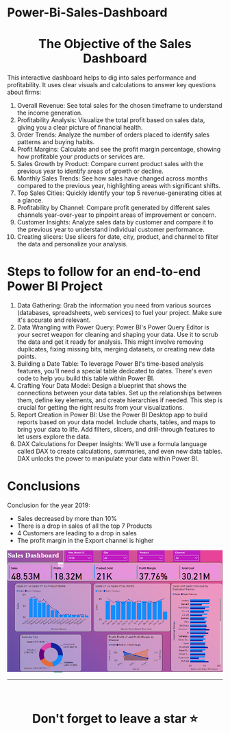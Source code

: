 # Power-Bi-Sales-Dashboard 
# <div align="center">The Objective of the Sales Dashboard </div>

This interactive dashboard helps to dig into sales performance and profitability. It uses clear visuals and calculations to answer key questions about firms:

1.	Overall Revenue: See total sales for the chosen timeframe to understand the income generation.
2.	Profitability Analysis: Visualize the total profit based on sales data, giving you a clear picture of financial health.
3.	Order Trends: Analyze the number of orders placed to identify sales patterns and buying habits.
4.	Profit Margins: Calculate and see the profit margin percentage, showing how profitable your products or services are.
5.	Sales Growth by Product: Compare current product sales with the previous year to identify areas of growth or decline.
6.	Monthly Sales Trends: See how sales have changed across months compared to the previous year, highlighting areas with significant shifts.
7.	Top Sales Cities: Quickly identify your top 5 revenue-generating cities at a glance.
8.	Profitability by Channel: Compare profit generated by different sales channels year-over-year to pinpoint areas of improvement or concern.
9.	Customer Insights: Analyze sales data by customer and compare it to the previous year to understand individual customer performance.
10.	Creating slicers: Use slicers for date, city, product, and channel to filter the data and personalize your analysis.


# Steps to follow for an end-to-end Power BI Project
1. Data Gathering: Grab the information you need from various sources (databases, spreadsheets, web services) to fuel your project. Make sure it's accurate and relevant.
2. Data Wrangling with Power Query: Power BI's Power Query Editor is your secret weapon for cleaning and shaping your data. Use it to scrub the data and get it ready for analysis. This might involve removing duplicates, fixing missing bits, merging datasets, or creating new data points.
3. Building a Date Table: To leverage Power BI's time-based analysis features, you'll need a special table dedicated to dates. There's even code to help you build this table within Power BI.
4. Crafting Your Data Model: Design a blueprint that shows the connections between your data tables. Set up the relationships between them, define key elements, and create hierarchies if needed. This step is crucial for getting the right results from your visualizations.
5. Report Creation in Power BI: Use the Power BI Desktop app to build reports based on your data model. Include charts, tables, and maps to bring your data to life. Add filters, slicers, and drill-through features to let users explore the data.
6. DAX Calculations for Deeper Insights: We'll use a formula language called DAX to create calculations, summaries, and even new data tables. DAX unlocks the power to manipulate your data within Power BI.

# Conclusions 
Conclusion for the year 2019:

- Sales decreased by more than 10%
- There is a drop in sales of all the top 7 Products
- 4 Customers are leading to a drop in sales
- The profit margin in the Export channel is higher

![Screenshot 2024-05-23 105615](https://github.com/MAINA-GEORGE/Power-Bi-Sales-Dashboard/blob/main/Screenshot%202024-05-23%20105615.png)

<hr /> 
<br />

# <div align="center">Don't forget to leave a star ⭐️</div>
